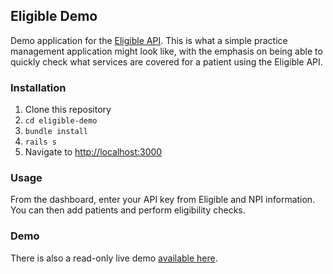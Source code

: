 ## Eligible Demo

Demo application for the [Eligible API](https://eligibleapi.com/rest-api-v1). This is what a simple practice management application might look like, with the emphasis on being able to quickly check what services are covered for a patient using the Eligible API. 

### Installation

1. Clone this repository 
2. `cd eligible-demo`
2. `bundle install`
3. `rails s`
4. Navigate to [http://localhost:3000](http://localhost:3000)

### Usage

From the dashboard, enter your API key from Eligible and NPI information. You can then add patients and perform eligibility checks.

### Demo

There is also a read-only live demo [available here](TBD).